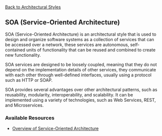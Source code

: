 [Back to Architectural Styles](07-architectural-styles.md)
## SOA (Service-Oriented Architecture)

SOA (Service-Oriented Architecture) is an architectural style that is used to design and organize software systems as a collection of services that can be accessed over a network, these services are autonomous, self-contained units of functionality that can be reused and combined to create new functionality.

SOA services are designed to be loosely coupled, meaning that they do not depend on the implementation details of other services, they communicate with each other through well-defined interfaces, usually using a protocol such as HTTP or SOAP.

SOA provides several advantages over other architectural patterns, such as reusability, modularity, interoperability, and scalability. It can be implemented using a variety of technologies, such as Web Services, REST, and Microservices.
### Available Resources

- [Overview of Service-Oriented Architecture](https://medium.com/design-microservices-architecture-with-patterns/service-oriented-architecture-1e4716fbca17)